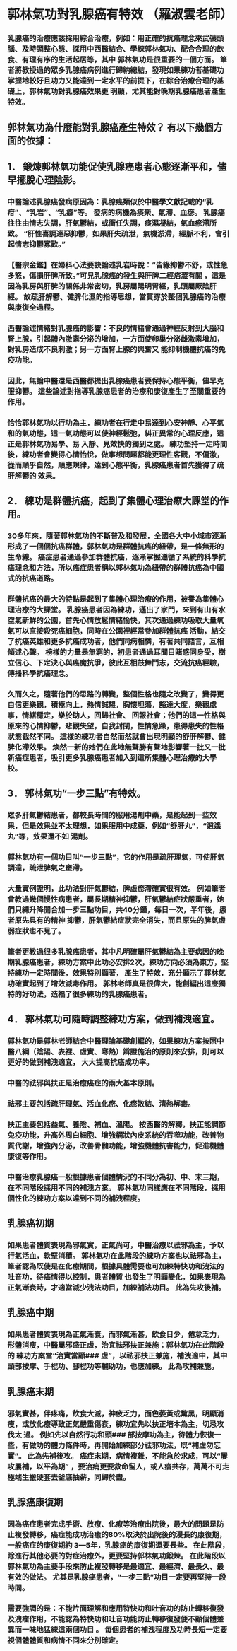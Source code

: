 # 郭林氣功對乳腺癌有特效 （羅淑雲老師）

### 乳腺癌的治療應該採用綜合治療，例如：用正確的抗癌理念來武裝頭腦、及時調整心態、採用中西醫結合、學練郭林氣功、配合合理的飲食、有理有序的生活起居等，其中 郭林氣功是很重要的一個方面。 筆者將教授過的眾多乳腺癌病例進行歸納總結，發現如果練功者基礎功掌握地較好且功力又能達到一定水平的前提下，在綜合治療合理的基礎上，郭林氣功對乳腺癌效果更 明顯，尤其能對晚期乳腺癌患者產生特效。

## 郭林氣功為什麼能對乳腺癌產生特效？ 有以下幾個方面的依據：

## 1． 鍛煉郭林氣功能促使乳腺癌患者心態逐漸平和，儘早擺脫心理陰影。

### 中醫論述乳腺癌發病原因為：乳腺癌類似於中醫學文獻記載的“乳疳”、“乳岩”、“乳癖”等。 發病的病機為痰聚、氣滯、血瘀。 乳腺癌往往由情志失調，肝氣鬱結，或衝任失調，痰濕凝結，氣血瘀滯所致。  “肝性喜調達惡抑鬱，如果肝失疏泄，氣機淤滯，經脈不利，會引起情志抑鬱寡歡。”

### 【醫宗金鑑】在婦科心法要訣論述乳岩時說：“皆緣抑鬱不舒，或性急多怒，傷損肝脾所致。”可見乳腺癌的發生與肝脾二經痞澀有關 ，這是因為乳房與肝脾的關係非常密切，乳房屬陽明胃經，乳頭屬厥陰肝經。 故疏肝解鬱、健脾化濕的指導思想，當貫穿於整個乳腺癌的治療與康復全過程。

### 西醫論述情緒對乳腺癌的影響：不良的情緒會通過神經反射到大腦和腎上腺，引起體內激素分泌的增加，一方面使卵巢分泌雌激素增加，對乳房造成不良刺激；另一方面腎上腺的興奮又 能抑制機體抗癌的免疫功能。

### 因此，無論中醫還是西醫都提出乳腺癌患者要保持心態平衡，儘早克服抑鬱。 這些論述對指導乳腺癌患者的治療和康復產生了至關重要的作用。

### 恰恰郭林氣功以行功為主，練功者在行走中易達到心安神靜、心平氣和的氣功態，這一氣功態可以使神經鬆弛，糾正異常的心理反應，這正是郭林氣功易學、易 入靜、見效快的獨到之處。 練功堅持一定時間後，練功者會變得心情怡悅，做事想問題都能更理性客觀，不偏激，從而順乎自然，順應規律，達到心態平衡，乳腺癌患者首先獲得了疏肝解鬱的 效果。

## 2． 練功是群體抗癌，起到了集體心理治療大課堂的作用。

### 30多年來，隨著郭林氣功的不斷普及和發展，全國各大中小城市逐漸形成了一個個抗癌群體，郭林氣功是群體抗癌的紐帶，是一條無形的生命線。 癌症患者通過參加群體抗癌，逐漸掌握遵循了系統的科學抗癌理念和方法，所以癌症患者稱以郭林氣功為紐帶的群體抗癌為中國式的抗癌道路。

### 群體抗癌的最大的特點是起到了集體心理治療的作用，被譽為集體心理治療的大課堂。 乳腺癌患者因為練功，邁出了家門，來到有山有水空氣新鮮的公園，首先心情放鬆情緒愉快，其次通過練功吸取大量氧氣可以直接殺死癌細胞，同時在公園裡經常參加群體抗癌 活動，結交了抗癌英雄和更多抗癌成功者，他們同病相憐，有著共同語言，互相傾述心聲。 榜樣的力量是無窮的，初患者通過耳聞目睹感同身受，樹立信心、下定決心與癌魔抗爭，彼此互相鼓舞鬥志，交流抗癌經驗，傳播科學抗癌理念。

### 久而久之，隨著他們的思路的轉變，整個性格也隨之改變了，變得更自信更樂觀，積極向上，熱情誠懇，胸懷坦蕩，豁達大度，樂觀處事，情緒穩定，樂於助人，回歸社會、 回報社會；他們的這一性格與原來的心情抑鬱，悲觀失望，自我封閉，性情急躁，患得患失的性格狀態截然不同。 這樣的練功者自然而然就會出現明顯的舒肝解鬱、健脾化滯效果。 煥然一新的她們在此地無聲勝有聲地影響著一批又一批新癌症患者，吸引更多乳腺癌患者加入到這所集體心理治療的大學校。

## 3． 郭林氣功“一步三點”有特效。

### 眾多肝氣鬱結患者，都較長時間的服用湯劑中藥，是能起到一些效果，但是效果並不太理想，如果服用中成藥，例如“舒肝丸”，“逍遙丸”等，效果還不如 湯劑。

### 郭林氣功有一個功目叫“一步三點”，它的作用是疏肝理氣，可使肝氣調達，疏泄脾氣之壅滯。

### 大量實例證明，此功法對肝氣鬱結，脾虛瘀滯確實很有效。 例如筆者曾教過幾個慢性病患者，屬長期精神抑鬱，肝氣鬱結症狀嚴重者，她們只練升降開合加一步三點功目，共40分鐘，每日一次，半年後，患者原先具有的精神 抑鬱，肝氣鬱結症狀完全消失，而且原先的脾氣虛弱症狀也不見了。

### 筆者更教過很多乳腺癌患者，其中凡明確屬肝氣鬱結為主要病因的晚期乳腺癌患者，練功方案中此功必安排2次，練功方向必須為東方，堅持練功一定時間後，效果特別顯著， 產生了特效，充分顯示了郭林氣功確實起到了增效減毒作用。 郭林老師真是很偉大，能創編出這麼獨特的好功法，造福了很多練功的乳腺癌患者。

## 4． 郭林氣功可隨時調整練功方案，做到補洩適宜。

### 郭林氣功是郭林老師結合中醫理論基礎創編的，如果練功方案按照中醫八綱（陰陽、表裡、虛實、寒熱）辨證施治的原則來安排，則可以更好的做到補洩適宜， 大大提高抗癌成功率。

### 中醫的祛邪與扶正是治療癌症的兩大基本原則。

### 祛邪主要包括疏肝理氣、活血化瘀、化瘀散結、清熱解毒。

### 扶正主要包括益氣、養陰、補血、溫陽。 按西醫的解釋，扶正能調節免疫功能，升高外周白細胞、增強網狀內皮系統的吞噬功能，改善物質代謝，增強內分泌，改善骨髓功能，增強機體抗害能力，促進機體康復等作用。

### 中醫治療乳腺癌一般根據患者個體情況的不同分為初、中、末三期，在不同階段採用不同的補洩方案。 郭林氣功同樣應在不同階段，採用個性化的練功方案以達到不同的補洩程度。

## 乳腺癌初期

### 如果患者體質表現為邪氣實，正氣尚可，中醫治療以祛邪為主，予以行氣活血，軟堅消積。 郭林氣功在此階段的練功方案也以祛邪為主，筆者認為既使是在化療期間，根據具體需要也可加練特快功和洩法的吐音功，待癌情得以控制，患者體質 也發生了明顯變化，如果表現為正氣漸衰時，才適當減少洩法功目，加練補法功目。 此為先攻後補。

## 乳腺癌中期  

### 如果患者體質表現為正氣漸衰，而邪氣漸甚，飲食日少，倦怠乏力，形體消瘦，中醫屬邪盛正虛，治宜祛邪扶正兼施；郭林氣功在此階段的 練功方案當“治實當顧### 虛”，以祛邪扶正兼施，補洩適中，其中頭部按摩、手棍功、腳棍功等輔助功，也應加練。 此為攻補兼施。

## 乳腺癌末期

### 邪氣實甚，伴疼痛，飲食大減，神疲乏力，面色萎黃或黧黑，明顯消瘦，或放化療導致正氣嚴重傷衰，練功宜先以扶正培本為主，切忌攻伐太 過。 例如先以自然行功和頭### 部按摩功為主，待體力恢復一些，有做功的體力條件時，再開始加練部分祛邪功法，既“補虛勿忘實”。 此為先補後攻。 癌症末期，病情複雜，不能急於求成，可以“屢攻屢補，以平為期” ，要治病更要救命留人，或人瘤共存，萬萬不可走極端生搬硬套去釜底抽薪，同歸於盡。

## 乳腺癌康復期

### 因為癌症患者完成手術、放療、化療等治療出院後，最大的問題是防止複發轉移，癌症能成功治癒的80%取決於出院後的漫長的康復期，一般癌症的康復期約 3—5年，乳腺癌的康復期還要長些。 在此階段，除進行其他必要的對症治療外，更要堅持郭林氣功鍛煉。 在此階段以郭林氣功為主要手段來防止複發轉移是最適宜、最經濟、最長久、最有效的做法。 尤其是乳腺癌患者，“一步三點”功目一定要再堅持一段時間。

### 需要強調的是：不能片面理解和應用特快功和吐音功的防止轉移復發及洩瘤作用，不能認為特快功和吐音功能防止轉移復發便不顧個體差異而一味地猛練這兩個功目 。 每個患者的補洩程度及功時長短一定要視個體體質和病情不同來分別確定。


